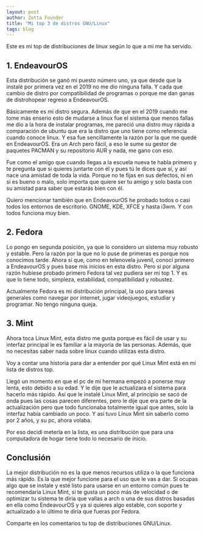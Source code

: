 ```yaml
---
layout: post
author: Zetta Founder
title: "Mi top 3 de distros GNU/Linux"
tags: blog
---
```

Este es mi top de distribuciones de linux según lo que a mí me ha servido.

## 1. EndeavourOS

Esta distribución se ganó mi puesto número uno, ya que desde que la instalé por primera vez en el 2019 no me dio ninguna falla. Y cada que cambio de distro por compatibilidad de programas o porque me dan ganas de distrohopear regreso a EndeavourOS.

Básicamente es mi distro segura. Además de que en el 2019 cuando me tome más enserio esto de mudarse a linux fue el sistema que menos fallas me dio a la hora de instalar programas, me pareció una distro muy rápida a comparación de ubuntu que era la distro que uno tiene como referencia cuando conoce linux. Y esa fue sencillamente la razón por la que me quedé en EndeavourOS. Era un Arch pero fácil, a eso le sume su gestor de paquetes PACMAN y su repositorio AUR y nada, me gano con eso.

Fue como el amigo que cuando llegas a la escuela nueva te habla primero y te pregunta que si quieres juntarte con él y pues tú le dices que sí, y así nace una amistad de toda la vida. Porque no te fijas en sus defectos, ni en si es bueno o malo, solo importa que quiere ser tu amigo y solo basta con su amistad para saber que estarás bien con él.

Quiero mencionar también que en EndeavourOS he probado todos o casi todos los entornos de escritorio. GNOME, KDE, XFCE y hasta i3wm. Y con todos funciona muy bien.

## 2. Fedora

Lo pongo en segunda posición, ya que lo considero un sistema muy robusto y estable. Pero la razón por la que no lo puse de primeras es porque nos conocimos tarde. Ahora sí que, como en telenovela juvenil, conocí primero a EndeavourOS y pues base mis inicios en esta distro. Pero si por alguna razón hubiese probado primero Fedora tal vez pudiera ser mi top 1. Y es que lo tiene todo, simpleza, estabilidad, compatibilidad y robustez.

Actualmente Fedora es mi distribución principal, la uso para tareas generales como navegar por internet, jugar videojuegos, estudiar y programar. No tengo ninguna queja.

## 3. Mint

Ahora toca Linux Mint, esta distro me gusta porque es fácil de usar y su interfaz principal le es familiar a la mayoría de las personas. Además, que no necesitas saber nada sobre linux cuando utilizas esta distro.

Voy a contar una historia para dar a entender por qué Linux Mint está en mi lista de distros top.

Llegó un momento en que el pc de mi hermana empezó a ponerse muy lenta, esto debido a su edad. Y le dije que le actualizara el sistema para hacerlo más rápido. Así que le instalé Linux Mint, al principio se sacó de onda pues las cosas parecen diferentes, pero le dije que era parte de la actualización pero que todo funcionaba totalmente igual que antes, solo la interfaz había cambiado un poco. Y así tuvo Linux Mint sin saberlo como por 2 años, y su pc, ahora volaba.

Por eso decidí meterla en la lista, es una distribución que para una computadora de hogar tiene todo lo necesario de inicio.

## Conclusión

La mejor distribución no es la que menos recursos utiliza o la que funciona más rápido. Es la que mejor funcione para el uso que le vas a dar. Si ocupas algo que se instale y esté listo para usarse en un entorno común pues te recomendaria Linux Mint, si te gusta un poco más de velocidad o de optimizar tu sistema te diria que vallas a arch o una de sus distros basadas en ella como EndeavourOS y ya si quieres algo estable, con soporte y actualizado a lo último te diría que fueras por Fedora.

Comparte en los comentarios tu top de distribuciones GNU/Linux.